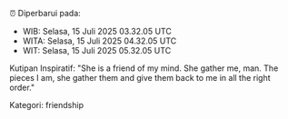 ⏰ Diperbarui pada:
- WIB: Selasa, 15 Juli 2025 03.32.05 UTC
- WITA: Selasa, 15 Juli 2025 04.32.05 UTC
- WIT: Selasa, 15 Juli 2025 05.32.05 UTC

Kutipan Inspiratif:
"She is a friend of my mind. She gather me, man. The pieces I am, she gather them and give them back to me in all the right order."


Kategori: friendship


